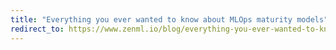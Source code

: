 ```yaml
---
title: "Everything you ever wanted to know about MLOps maturity models"
redirect_to: https://www.zenml.io/blog/everything-you-ever-wanted-to-know-about-mlops-maturity-models
---
```

